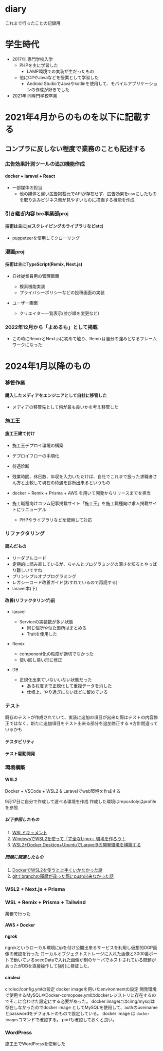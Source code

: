 # diary
これまで行ったことの記録用

# 学生時代
- 2017年 専門学校入学
  - PHPを主に学習した
    - LAMP環境での実装が主だったもの
  - 他にC#やJavaなどを授業として学習した
    - Android StudioでJavaやkotlinを使用して、モバイルアプリケーションの作成が好きでした
- 2021年 同専門学校卒業

# 2021年4月からのものを以下に記載する

## コンプラに反しない程度で業務のことも記述する

### 広告効果計測ツールの追加機能作成
#### docker + laravel + React
 - 一部媒体の担当
   - 他の媒体と違い広告掲載元でAPIが存在せず、広告効果をcsvにしたものを取り込みビジネス側が見やすいものに描画する機能を作成

### 引き継ぎ内容 brc事業部proj
#### 技術は主にjs(スクレイピングのライブラリなどetc)
 - puppeteerを使用してクローリング

### 漫画proj
#### 技術は主にTypeScript(Remix, Next.js)
 - 自社従業員用の管理画面
   - 検索機能実装
   - プライバシーポリシーなどの投稿画面の実装

 - ユーザー画面
   - クリエイター一覧表示(並び順を変更など)

### 2022年12月から「よめるも」として掲載
 - この時にRemixとNext.jsに初めて触り、Remixは自分の強みとなるフレームワークになった

# 2024年1月以降のもの

### 移管作業
#### 購入したメディアをエンジニアとして自社に移管した
 - メディアの移管先として何が最も良いかを考え移管した

### 施工王
#### 施工王建て付け
 - 施工王デプロイ環境の構築
  - デプロイフローの手順化

 - 待遇診断
  - 残業時間、休日数、年収を入力いただけば、自社でこれまで扱った求職者さん方と比較して現在の待遇を診断出来るというもの
  - docker + Remix + Prisma + AWS を用いて開発からリリースまでを担当

 - 施工職種向けコラム記事掲載サイト「施工王」を施工職種向け求人掲載サイトにリニューアル
   - PHPやライブラリなどを使用して対応

### リファクタリング
#### 読んだもの
 - リーダブルコード
  - 定期的に読み直しているが、ちゃんとプログラミングの深さを知るとやっぱり難しいですね
 - プリンシプルオブプログラミング
 - レガシーコード改善ガイド(わすれているので再読する)
 - laravel本(下)
#### 改善(リファクタリング)前
 - laravel
   - Serviceの実装数が多い状態
     - 同じ個所や似た箇所はまとめる
     - Traitを使用した

 - Remix
   - component化の粒度が適切でなかった
   - 使い回し易い形に修正

 - DB
   - 正規化出来ていないいない状態だった
     - ある程度まで正規化して重複データを消した
     - 仕様上、やり過ぎにないほどに留めている

### テスト
既存のテストが作成されていて、実装に追加の項目が出来た際はテストの内容修正ではなく、新たに追加項目をテスト出来る部分を追加修正する
※方針間違っているかも

#### テスタビリティ
#### テスト駆動開発

### 環境構築
#### WSL2
Docker + VSCode + WSL2 & Laravelでweb環境を作成する

9月17日に自分で作成して遊べる環境を作成
作成した環境はrepositolyはprofileを参照

##### 以下参照したもの

1. [WSLドキュメント](https://docs.microsoft.com/ja-jp/windows/wsl/install)
2. [WindowsでWSL2を使って「完全なLinux」環境を作ろう！](https://www.kagoya.jp/howto/it-glossary/develop/wsl2_linux/)
3. [WSL2+Docker Desktop+UbuntuでLaravel9の開発環境を構築する](https://www.inet-solutions.jp/technology/laravel_sail/)

##### 問題に関連したもの

1. [DockerでWSL2を使うと上手くいかなかった話](https://laraweb.net/environment/9462/)
2. [gitでbranchの履歴が違った際にpush出来なかった話](https://qiita.com/mikumikumikumiku/items/3353018c72a1bf306f21)

### WSL2 + Next.js + Prisma

### WSL + Remix + Prisma + Tailwind
業務で行った

#### AWS + Docker

#### ngrok
ngrokというローカル環境にipを付け公開出来るサービスを利用し仮想的OGP画像の確認を行った
ローカルオブジェクトストレージに入れた画像と3000番ポートで動いているseedDataで入れた画像が別のサーバでホストされている問題があったがDBを直接操作して強引に検証した。

#### circleci
circleci/config.ymlの設定
docker imageを用いたenvironmentの設定
開発環境で使用するMySQLやDocker-comopose.ymlはdockerレジストリに存在するのでそこに合わせた設定にする必要があった。
docker imageにはcimg/mysqlは存在しなかったのでdocker image としてMySQLを使用して、authのusernameとpasswordをデフォルトのもので設定している。
docker image は `docker images`コマンドで確認する。
portも確認しておくと良い。

### WordPress
施工王でWordPressを使用した
